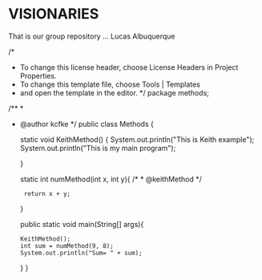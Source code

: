# VISIONARIES

That is our group repository
...
Lucas Albuquerque

/*
 * To change this license header, choose License Headers in Project Properties.
 * To change this template file, choose Tools | Templates
 * and open the template in the editor.
 */
package methods;

/**
 *
 * @author kcfke
 */
public class Methods {

    static void KeithMethod() {
        System.out.println("This is Keith example");
        System.out.println("This is my main program");
          
     
    }
    
    static int numMethod(int x, int y){
        /*
        *
        @keithMethod
        */
        
           
        return x + y; 
        
    }
    
    
   public static void main(String[] args){
       
       KeithMethod();
       int sum = numMethod(9, 8);
       System.out.println("Sum= " + sum);
   }
}


